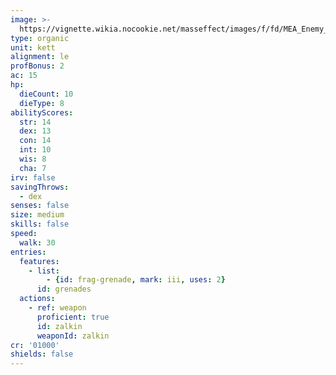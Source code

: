 ```yaml
---
image: >-
  https://vignette.wikia.nocookie.net/masseffect/images/f/fd/MEA_Enemy_Chosen.png/revision/latest?cb=20170705200934
type: organic
unit: kett
alignment: le
profBonus: 2
ac: 15
hp:
  dieCount: 10
  dieType: 8
abilityScores:
  str: 14
  dex: 13
  con: 14
  int: 10
  wis: 8
  cha: 7
irv: false
savingThrows:
  - dex
senses: false
size: medium
skills: false
speed:
  walk: 30
entries:
  features:
    - list:
        - {id: frag-grenade, mark: iii, uses: 2}
      id: grenades
  actions:
    - ref: weapon
      proficient: true
      id: zalkin
      weaponId: zalkin
cr: '01000'
shields: false
---
```

